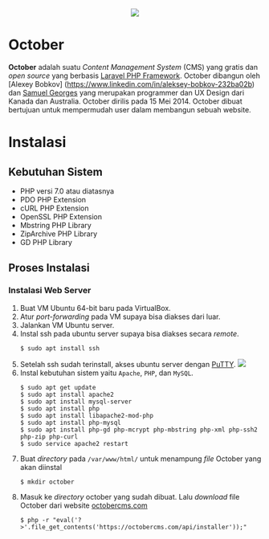 <h1 align="center"><img src="https://avatars0.githubusercontent.com/u/5554805?s=400&v=4"></h1>

# October
**October** adalah suatu *Content Management System* (CMS) yang gratis dan *open source* yang berbasis [Laravel PHP Framework](https://laravel.com/). October dibangun oleh [Alexey Bobkov] (https://www.linkedin.com/in/aleksey-bobkov-232ba02b) dan [Samuel Georges](https://www.linkedin.com/in/samuel-georges-0a964131) yang merupakan programmer dan UX Design dari Kanada dan Australia. October dirilis pada 15 Mei 2014. October dibuat bertujuan untuk mempermudah user dalam membangun sebuah website.

# Instalasi

## Kebutuhan Sistem
- PHP versi 7.0 atau diatasnya
- PDO PHP Extension
- cURL PHP Extension
- OpenSSL PHP Extension
- Mbstring PHP Library
- ZipArchive PHP Library
- GD PHP Library

## Proses Instalasi
### Instalasi Web Server
1. Buat VM Ubuntu 64-bit baru pada VirtualBox.
2. Atur *port-forwarding* pada VM supaya bisa diakses dari luar.
3. Jalankan VM Ubuntu server.
4. Instal ssh pada ubuntu server supaya bisa diakses secara *remote*.
    ```
    $ sudo apt install ssh
    ```
 5. Setelah ssh sudah terinstall, akses ubuntu server dengan [PuTTY](http://www.putty.org/).
    <img src="https://s1.postimg.org/83n0xsjzy7/image.png">
 6. Instal kebutuhan sistem yaitu `Apache`, `PHP`, dan `MySQL`.
    ```
    $ sudo apt get update
    $ sudo apt install apache2
    $ sudo apt install mysql-server
    $ sudo apt install php
    $ sudo apt install libapache2-mod-php
    $ sudo apt install php-mysql
    $ sudo apt install php-gd php-mcrypt php-mbstring php-xml php-ssh2 php-zip php-curl
    $ sudo service apache2 restart
    ```
 7. Buat *directory* pada `/var/www/html/` untuk menampung *file* October yang akan diinstal
    ```
    $ mkdir october
    ```
8. Masuk ke *directory* october yang sudah dibuat. Lalu *download* file October dari website [octobercms.com](https://octobercms.com/)
    ```
    $ php -r "eval('?>'.file_get_contents('https://octobercms.com/api/installer'));"
    ```
